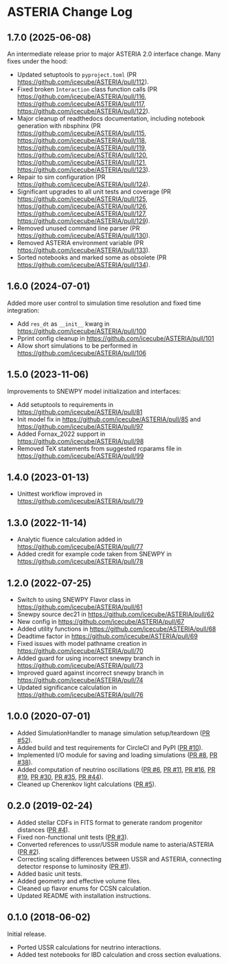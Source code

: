 # ASTERIA Change Log

## 1.7.0 (2025-06-08)

An intermediate release prior to major ASTERIA 2.0 interface change. Many fixes under the hood:
* Updated setuptools to `pyproject.toml` (PR https://github.com/icecube/ASTERIA/pull/112).
* Fixed broken `Interaction` class function calls (PR https://github.com/icecube/ASTERIA/pull/116, https://github.com/icecube/ASTERIA/pull/117, https://github.com/icecube/ASTERIA/pull/122).
* Major cleanup of readthedocs documentation, including notebook generation with nbsphinx (PR https://github.com/icecube/ASTERIA/pull/115, https://github.com/icecube/ASTERIA/pull/118, https://github.com/icecube/ASTERIA/pull/119, https://github.com/icecube/ASTERIA/pull/120, https://github.com/icecube/ASTERIA/pull/121, https://github.com/icecube/ASTERIA/pull/123).
* Repair to sim configuration (PR https://github.com/icecube/ASTERIA/pull/124).
* Significant upgrades to all unit tests and coverage (PR https://github.com/icecube/ASTERIA/pull/125, https://github.com/icecube/ASTERIA/pull/126, https://github.com/icecube/ASTERIA/pull/127, https://github.com/icecube/ASTERIA/pull/129).
* Removed unused command line parser (PR https://github.com/icecube/ASTERIA/pull/130).
* Removed ASTERIA environment variable (PR https://github.com/icecube/ASTERIA/pull/133).
* Sorted notebooks and marked some as obsolete (PR https://github.com/icecube/ASTERIA/pull/134).

## 1.6.0 (2024-07-01)

Added more user control to simulation time resolution and fixed time integration:
* Add `res_dt` as `__init__` kwarg in https://github.com/icecube/ASTERIA/pull/100
* Pprint config cleanup in https://github.com/icecube/ASTERIA/pull/101
* Allow short simulations to be performed in https://github.com/icecube/ASTERIA/pull/106

## 1.5.0 (2023-11-06)

Improvements to SNEWPY model initialization and interfaces:
* Add setuptools to requirements in https://github.com/icecube/ASTERIA/pull/81
* Init model fix in https://github.com/icecube/ASTERIA/pull/85 and https://github.com/icecube/ASTERIA/pull/97
* Added Fornax_2022 support in https://github.com/icecube/ASTERIA/pull/98
* Removed TeX statements from suggested rcparams file in https://github.com/icecube/ASTERIA/pull/99

## 1.4.0 (2023-01-13)

* Unittest workflow improved in https://github.com/icecube/ASTERIA/pull/79

## 1.3.0 (2022-11-14)

* Analytic fluence calculation added in https://github.com/icecube/ASTERIA/pull/77
* Added credit for example code taken from SNEWPY in https://github.com/icecube/ASTERIA/pull/78

## 1.2.0 (2022-07-25)

* Switch to using SNEWPY Flavor class in https://github.com/icecube/ASTERIA/pull/61
* Snewpy source dec21 in https://github.com/icecube/ASTERIA/pull/62
* New config in https://github.com/icecube/ASTERIA/pull/67
* Added utility functions in https://github.com/icecube/ASTERIA/pull/68
* Deadtime factor in https://github.com/icecube/ASTERIA/pull/69
* Fixed issues with model pathname creation in https://github.com/icecube/ASTERIA/pull/70
* Added guard for using incorrect snewpy branch in https://github.com/icecube/ASTERIA/pull/73
* Improved guard against incorrect snewpy branch in https://github.com/icecube/ASTERIA/pull/74
* Updated significance calculation in https://github.com/icecube/ASTERIA/pull/76

## 1.0.0 (2020-07-01)

* Added SimulationHandler to manage simulation setup/teardown ([PR #52](https://github.com/icecube/ASTERIA/pull/52)).
* Added build and test requirements for CircleCI and PyPI ([PR #10](https://github.com/icecube/ASTERIA/pull/10)).
* Implemented I/O module for saving and loading simulations ([PR #8](https://github.com/icecube/ASTERIA/pull/8), [PR #38](https://github.com/icecube/ASTERIA/pull/38)).
* Added computation of neutrino oscillations ([PR #6](https://github.com/icecube/ASTERIA/pull/6), [PR #11](https://github.com/icecube/ASTERIA/pull/11), [PR #16](https://github.com/icecube/ASTERIA/pull/16), [PR #19](https://github.com/icecube/ASTERIA/pull/19), [PR #30](https://github.com/icecube/ASTERIA/pull/30), [PR #35](https://github.com/icecube/ASTERIA/pull/35), [PR #44](https://github.com/icecube/ASTERIA/pull/44)).
* Cleaned up Cherenkov light calculations ([PR #5](https://github.com/icecube/ASTERIA/pull/5)).

## 0.2.0 (2019-02-24)

* Added stellar CDFs in FITS format to generate random progenitor distances ([PR #4](https://github.com/icecube/ASTERIA/pull/4)).
* Fixed non-functional unit tests ([PR #3](https://github.com/icecube/ASTERIA/pull/3)).
* Converted references to ussr/USSR module name to asteria/ASTERIA ([PR #2](https://github.com/icecube/ASTERIA/pull/2)).
* Correcting scaling differences between USSR and ASTERIA, connecting detector response to luminosity ([PR #1](https://github.com/icecube/ASTERIA/pull/1)).
* Added basic unit tests.
* Added geometry and effective volume files.
* Cleaned up flavor enums for CCSN calculation.
* Updated README with installation instructions.

## 0.1.0 (2018-06-02)

Initial release.

* Ported USSR calculations for neutrino interactions.
* Added test notebooks for IBD calculation and cross section evaluations.

